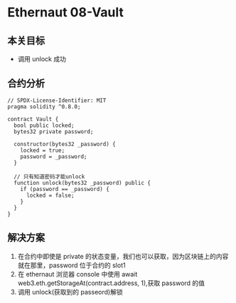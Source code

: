 # Ethernaut 08-Vault

## 本关目标

- 调用 unlock 成功

## 合约分析

```solidity
// SPDX-License-Identifier: MIT
pragma solidity ^0.8.0;

contract Vault {
  bool public locked;
  bytes32 private password;

  constructor(bytes32 _password) {
    locked = true;
    password = _password;
  }

  // 只有知道密码才能unlock
  function unlock(bytes32 _password) public {
    if (password == _password) {
      locked = false;
    }
  }
}
```

## 解决方案

1. 在合约中即使是 private 的状态变量，我们也可以获取，因为区块链上的内容就在那里，password 位于合约的 slot1
2. 在 ethernaut 浏览器 console 中使用 await web3.eth.getStorageAt(contract.address, 1),获取 password 的值
3. 调用 unlock(获取到的 passeord)解锁
